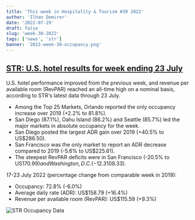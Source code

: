```yaml
---
title: 'This week in Hospitality & Tourism #30 2022'
author: 'Ilhan Demirer'
date: '2022-07-29'
draft: false
slug: 'week-30-2022'
tags: ['news', 'str']
banner: '2022-week-30-occupancy.png'
---
```


## [STR: U.S. hotel results for week ending 23 July](https://str.com/press-release/str-us-hotel-results-week-ending-23-july)

U.S. hotel performance improved from the previous week, and revenue per available room (RevPAR) reached an all-time high on a nominal basis, according to STR‘s latest data through 23 July.

- Among the Top 25 Markets, Orlando reported the only occupancy increase over 2019 (+2.2% to 81.8%).
- San Diego (87.1%), Oahu Island (86.2%) and Seattle (85.7%) led the major markets in absolute occupancy for the week.
- San Diego posted the largest ADR gain over 2019 (+40.5% to US$286.50).
- San Francisco was the only market to report an ADR decrease compared to 2019 (-5.6% to US$225.61).
- The steepest RevPAR deficits were in San Francisco (-20.5% to US$170.99) and Washington, D.C. (-12.3% to US$108.33).

17-23 July 2022 (percentage change from comparable week in 2019):

- Occupancy: 72.8% (-6.0%)
- Average daily rate (ADR): US$158.79 (+16.4%)
- Revenue per available room (RevPAR): US$115.59 (+9.3%)

![STR Occupancy Data](/images/blogimages/2022-week-30-occupancy.png)
